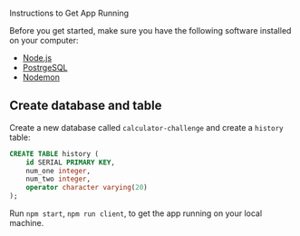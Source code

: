Instructions to Get App Running


Before you get started, make sure you have the following software installed on your computer:

- [Node.js](https://nodejs.org/en/)
- [PostrgeSQL](https://www.postgresql.org/)
- [Nodemon](https://nodemon.io/)

## Create database and table

Create a new database called `calculator-challenge` and create a `history` table:

```SQL
CREATE TABLE history (
    id SERIAL PRIMARY KEY,
    num_one integer,
    num_two integer,
    operator character varying(20)
);

```

Run `npm start`, `npm run client`, to get the app running on your local machine.
